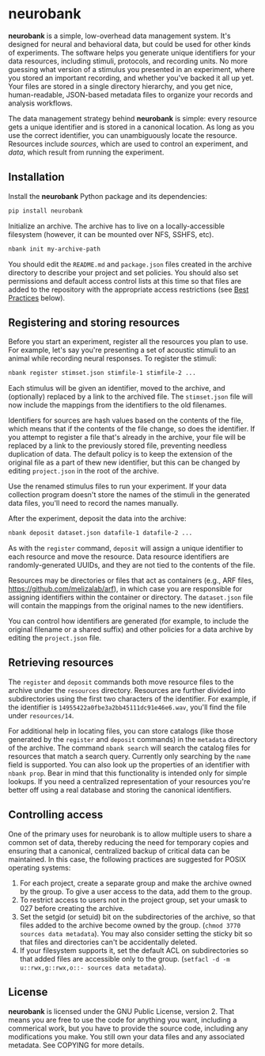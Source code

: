 # neurobank

**neurobank** is a simple, low-overhead data management system. It's designed for neural and behavioral data, but could be used for other kinds of experiments. The software helps you generate unique identifiers for your data resources, including stimuli, protocols, and recording units. No more guessing what version of a stimulus you presented in an experiment, where you stored an important recording, and whether you've backed it all up yet.  Your files are stored in a single directory hierarchy, and you get nice, human-readable, JSON-based metadata files to organize your records and analysis workflows.

The data management strategy behind **neurobank** is simple: every resource gets a unique identifier and is stored in a canonical location. As long as you use the correct identifier, you can unambiguously locate the resource. Resources include *sources*, which are used to control an experiment, and *data*, which result from running the experiment.

## Installation

Install the **neurobank** Python package and its dependencies:

```bash
pip install neurobank
```

Initialize an archive. The archive has to live on a locally-accessible filesystem (however, it can be mounted over NFS, SSHFS, etc).

```bash
nbank init my-archive-path
```

You should edit the `README.md` and `package.json` files created in the archive directory to describe your project and set policies. You should also set permissions and default access control lists at this time so that files are added to the repository with the appropriate access restrictions (see [Best Practices](#best-practices) below).

## Registering and storing resources

Before you start an experiment, register all the resources you plan to use. For example, let's say you're presenting a set of acoustic stimuli to an animal while recording neural responses. To register the stimuli:

```bash
nbank register stimset.json stimfile-1 stimfile-2 ...
```

Each stimulus will be given an identifier, moved to the archive, and (optionally) replaced by a link to the archived file. The `stimset.json` file will now include the mappings from the identifiers to the old filenames.

Identifiers for sources are hash values based on the contents of the file, which means that if the contents of the file change, so does the identifier. If you attempt to register a file that's already in the archive, your file will be replaced by a link to the previously stored file, preventing needless duplication of data. The default policy is to keep the extension of the original file as a part of thew new identifier, but this can be changed by editing `project.json` in the root of the archive.

Use the renamed stimulus files to run your experiment. If your data collection program doesn't store the names of the stimuli in the generated data files, you'll need to record the names manually.

After the experiment, deposit the data into the archive:

```bash
nbank deposit dataset.json datafile-1 datafile-2 ...
```

As with the `register` command, `deposit` will assign a unique identifier to each resource and move the resource. Data resource identifiers are randomly-generated UUIDs, and they are not tied to the contents of the file.

Resources may be directories or files that act as containers (e.g., ARF files, https://github.com/melizalab/arf), in which case you are responsible for assigning identifiers within the container or directory. The `dataset.json` file will contain the mappings from the original names to the new identifiers.

You can control how identifiers are generated (for example, to include the original filename or a shared suffix) and other policies for a data archive by editing the `project.json` file.

## Retrieving resources

The `register` and `deposit` commands both move resource files to the archive under the `resources` directory. Resources are further divided into subdirectories using the first two characters of the identifier. For example, if the identifier is `14955422a0fbe3a2bb45111dc91e46e6.wav`, you'll find the file under `resources/14`.

For additional help in locating files, you can store catalogs (like those generated by the `register` and `deposit` commands) in the `metadata` directory of the archive. The command `nbank search` will search the catalog files for resources that match a search query. Currently only searching by the `name` field is supported. You can also look up the properties of an identifier with `nbank prop`. Bear in mind that this functionality is intended only for simple lookups. If you need a centralized representation of your resources you're better off using a real database and storing the canonical identifiers.

## Controlling access

One of the primary uses for neurobank is to allow multiple users to share a common set of data, thereby reducing the need for temporary copies and ensuring that a canonical, centralized backup of critical data can be maintained. In this case, the following practices are suggested for POSIX operating systems:

1. For each project, create a separate group and make the archive owned by the group. To give a user access to the data, add them to the group.
2. To restrict access to users not in the project group, set your umask to 027 before creating the archive.
3. Set the setgid (or setuid) bit on the subdirectories of the archive, so that files added to the archive become owned by the group. (`chmod 3770 sources data metadata`). You may also consider setting the sticky bit so that files and directories can't be accidentally deleted.
4. If your filesystem supports it, set the default ACL on subdirectories so that added files are accessible only to the group. (`setfacl -d -m u::rwx,g::rwx,o::- sources data metadata`).

## License

**neurobank** is licensed under the GNU Public License, version 2. That means you are free to use the code for anything you want, including a commerical work, but you have to provide the source code, including any modifications you make. You still own your data files and any associated metadata. See COPYING for more details.
